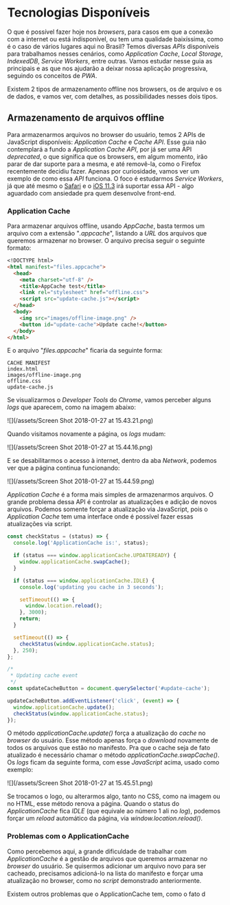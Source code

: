 # Tecnologias Disponíveis

O que é possível fazer hoje nos _browsers_, para casos em que a conexão com a internet ou está indisponível, ou tem uma qualidade baixíssima, como é o caso de vários lugares aqui no Brasil? Temos diversas _APIs_ disponíveis para trabalhamos nesses cenários, como _Application Cache_, _Local Storage_, _IndexedDB_, _Service Workers_, entre outras. Vamos estudar nesse guia as principais e as que nos ajudarão a deixar nossa aplicação progressiva, seguindo os conceitos de _PWA_.

Existem 2 tipos de armazenamento offline nos browsers, os de arquivo e os de dados, e vamos ver, com detalhes, as possibilidades nesses dois tipos.

## Armazenamento de arquivos offline

Para armazenarmos arquivos no browser do usuário, temos 2 APIs de JavaScript disponíveis: _Application Cache_ e _Cache API_. Esse guia não contemplará a fundo a _Application Cache API_, por já ser uma API _deprecated_, o que significa que os browsers, em algum momento, irão parar de dar suporte para a mesma, e até removê-la, como o Firefox recentemente decidiu fazer. Apenas por curiosidade, vamos ver um exemplo de como essa _API_ funciona. O foco é estudarmos _Service Workers_, já que até mesmo o [Safari](https://developer.apple.com/library/content/releasenotes/General/WhatsNewInSafari/Articles/Safari_11_1.html) e o [iOS 11.3](https://webkit.org/blog/8084/release-notes-for-safari-technology-preview-48/) irá suportar essa API - algo aguardado com ansiedade pra quem desenvolve front-end.

### Application Cache

Para armazenar arquivos offline, usando _AppCache_, basta termos um arquivo com a extensão "_.appcache_", listando a _URL_ dos arquivos que queremos armazenar no browser. O arquivo precisa seguir o seguinte formato:

```markdown
<!DOCTYPE html>
<html manifest="files.appcache">
  <head>
    <meta charset="utf-8" />
    <title>AppCache test</title>
    <link rel="stylesheet" href="offline.css">
    <script src="update-cache.js"></script>
  </head>
  <body>
    <img src="images/offline-image.png" />
    <button id="update-cache">Update cache!</button>
  </body>
</html>
```

E o arquivo "_files.appcache_" ficaria da seguinte forma:

```
CACHE MANIFEST
index.html
images/offline-image.png
offline.css
update-cache.js
```

Se visualizarmos o _Developer Tools_ do _Chrome_, vamos perceber alguns _logs_ que aparecem, como na imagem abaixo:

![](/assets/Screen Shot 2018-01-27 at 15.43.21.png)

Quando visitamos novamente a página, os _logs_ mudam:

![](/assets/Screen Shot 2018-01-27 at 15.44.16.png)

E se desabilitarmos o acesso à internet, dentro da aba _Network_, podemos ver que a página continua funcionando:

![](/assets/Screen Shot 2018-01-27 at 15.44.59.png)

_Application Cache_ é a forma mais simples de armazenarmos arquivos. O grande problema dessa API é controlar as atualizações e adição de novos arquivos. Podemos somente forçar a atualização via JavaScript, pois o _Application Cache_ tem uma interface onde é possível fazer essas atualizações via script.

```js
const checkStatus = (status) => {
  console.log('ApplicationCache is:', status);

  if (status === window.applicationCache.UPDATEREADY) {
    window.applicationCache.swapCache();
  }

  if (status === window.applicationCache.IDLE) {
    console.log('updating you cache in 3 seconds');

    setTimeout(() => {
      window.location.reload();
    }, 3000);
    return;
  }

  setTimeout(() => {
    checkStatus(window.applicationCache.status);
  }, 250);
};

/*
 * Updating cache event
 */
const updateCacheButton = document.querySelector('#update-cache');

updateCacheButton.addEventListener('click', (event) => {
  window.applicationCache.update();
  checkStatus(window.applicationCache.status);
});
```

O método _applicationCache.update\(\)_ força a atualização do _cache_ no _browser_ do usuário. Esse método apenas força o _download_ novamente de todos os arquivos que estão no manifesto. Pra que o cache seja de fato atualizado é necessário chamar o método _applicationCache.swapCache\(\)_. Os _logs_ ficam da seguinte forma, com esse _JavaScript_ acima, usado como exemplo:

![](/assets/Screen Shot 2018-01-27 at 15.45.51.png)

Se trocamos o logo, ou alterarmos algo, tanto no CSS, como na imagem ou no HTML, esse método renova a página. Quando o status do _ApplicationCache_ fica _IDLE_ \(que equivale ao número 1 ali no _log_\), podemos forçar um _reload_ automático da página, via _window.location.reload\(\)_.

### Problemas com o ApplicationCache

Como percebemos aqui, a grande dificuldade de trabalhar com _ApplicationCache_ é a gestão de arquivos que queremos armazenar no _browser_ do usuário. Se quisermos adicionar um arquivo novo para ser cacheado, precisamos adicioná-lo na lista do manifesto e forçar uma atualização no browser, como no _script_ demonstrado anteriormente.

Existem outros problemas que o ApplicationCache tem, como o fato d

